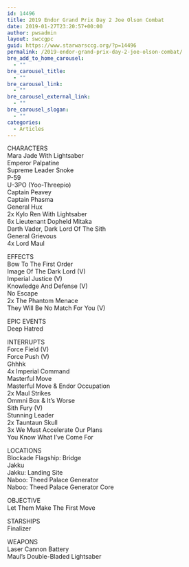 ```yaml
---
id: 14496
title: 2019 Endor Grand Prix Day 2 Joe Olson Combat
date: 2019-01-27T23:20:57+00:00
author: pwsadmin
layout: swccgpc
guid: https://www.starwarsccg.org/?p=14496
permalink: /2019-endor-grand-prix-day-2-joe-olson-combat/
bre_add_to_home_carousel:
  - ""
bre_carousel_title:
  - ""
bre_carousel_link:
  - ""
bre_carousel_external_link:
  - ""
bre_carousel_slogan:
  - ""
categories:
  - Articles
---
```

CHARACTERS  
Mara Jade With Lightsaber  
Emperor Palpatine  
Supreme Leader Snoke  
P-59  
U-3PO (Yoo-Threepio)  
Captain Peavey  
Captain Phasma  
General Hux  
2x Kylo Ren With Lightsaber  
6x Lieutenant Dopheld Mitaka  
Darth Vader, Dark Lord Of The Sith  
General Grievous  
4x Lord Maul

EFFECTS  
Bow To The First Order  
Image Of The Dark Lord (V)  
Imperial Justice (V)  
Knowledge And Defense (V)  
No Escape  
2x The Phantom Menace  
They Will Be No Match For You (V)

EPIC EVENTS  
Deep Hatred

INTERRUPTS  
Force Field (V)  
Force Push (V)  
Ghhhk  
4x Imperial Command  
Masterful Move  
Masterful Move & Endor Occupation  
2x Maul Strikes  
Ommni Box & It&#8217;s Worse  
Sith Fury (V)  
Stunning Leader  
2x Tauntaun Skull  
3x We Must Accelerate Our Plans  
You Know What I&#8217;ve Come For

LOCATIONS  
Blockade Flagship: Bridge  
Jakku  
Jakku: Landing Site  
Naboo: Theed Palace Generator  
Naboo: Theed Palace Generator Core

OBJECTIVE  
Let Them Make The First Move

STARSHIPS  
Finalizer

WEAPONS  
Laser Cannon Battery  
Maul&#8217;s Double-Bladed Lightsaber